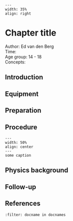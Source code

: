 

<div style="clear: both;">

```{figure} ../../figures/open.png
---
width: 35%
align: right
```

</div>

# Chapter title


Author: Ed van den Berg    \
Time:	  	\
Age group:	14 - 18\
Concepts:	

## Introduction

## Equipment

## Preparation

## Procedure

```{figure} demo43_figure1.jpeg
---
width: 50%
align: center
---
some caption
```

## Physics background

## Follow-up

## References
```{bibliography}
:filter: docname in docnames
```